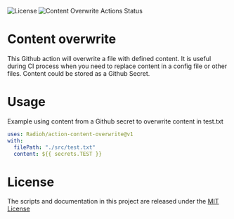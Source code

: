 ![License](https://img.shields.io/github/license/Radioh/action-content-overwrite) ![Content Overwrite Actions Status](https://github.com/Radioh/action-content-overwrite/workflows/Build/badge.svg)

# Content overwrite

This Github action will overwrite a file with defined content.
It is useful during CI process when you need to replace content in a config file or other files.
Content could be stored as a Github Secret.

# Usage

Example using content from a Github secret to overwrite content in test.txt

```yaml
uses: Radioh/action-content-overwrite@v1
with:
  filePath: "./src/test.txt"
  content: ${{ secrets.TEST }}
```

# License

The scripts and documentation in this project are released under the [MIT License](LICENSE)
